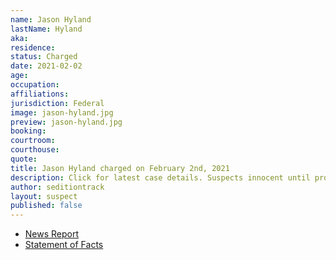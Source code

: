 ```yaml
---
name: Jason Hyland
lastName: Hyland
aka:
residence:
status: Charged
date: 2021-02-02
age:
occupation:
affiliations:
jurisdiction: Federal
image: jason-hyland.jpg
preview: jason-hyland.jpg
booking:
courtroom:
courthouse:
quote:
title: Jason Hyland charged on February 2nd, 2021
description: Click for latest case details. Suspects innocent until proven guilty.
author: seditiontrack
layout: suspect
published: false
---
```

- [News Report]()
- [Statement of Facts](https://www.justice.gov/opa/case-multi-defendant/file/1364676/download)
